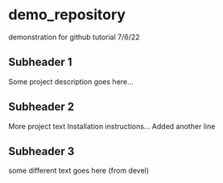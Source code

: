 # demo_repository
demonstration for github tutorial 7/6/22

## Subheader 1
Some project description goes here...

## Subheader 2
More project text
Installation instructions...
Added another line

## Subheader 3
some different text goes here (from devel)
